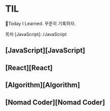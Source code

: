 # TIL
📝Today I Learned. 꾸준히 기록하자.


목차
[JavaScript]: /JavaScript

## [JavaScript][JavaScript]

## [React][React]

## [Algorithm][Algorithm]

## [Nomad Coder][Nomad Coder]
